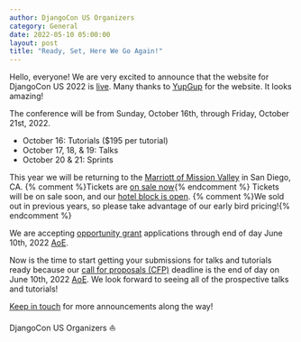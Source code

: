 ```yaml
---
author: DjangoCon US Organizers
category: General
date: 2022-05-10 05:00:00
layout: post
title: "Ready, Set, Here We Go Again!"
---
```

Hello, everyone!
We are very excited to announce that the website for DjangoCon US 2022 is [live](https://2022.djangocon.us).
Many thanks to [YupGup](http://yupgup.com/) for the website.
It looks amazing!

The conference will be from Sunday, October 16th, through Friday, October 21st, 2022.

- October 16: Tutorials ($195 per tutorial)
- October 17, 18, &amp; 19: Talks
- October 20 &amp; 21: Sprints

This year we will be returning to the [Marriott of Mission Valley](https://2022.djangocon.us/venue/) in San Diego, CA.
{% comment %}Tickets are [on sale now](https://ti.to/defna/djangocon-us-2022){% endcomment %} Tickets will be on sale soon, and  our [hotel block is open](https://www.marriott.com/events/start.mi?id=1642551494496&key=GRP).
{% comment %}We sold out in previous years, so please take advantage of our early bird pricing!{% endcomment %}

We are accepting [opportunity grant](https://2022.djangocon.us/opportunity-grants/) applications through end of day June 10th, 2022 [AoE](https://time.is/compare/0000_10_June_2022_in_Anywhere_on_Earth).

Now is the time to start getting your submissions for talks and tutorials ready because our [call for proposals (CFP)](https://2022.djangocon.us/speaking/) deadline is the end of day on June 10th, 2022 [AoE](https://time.is/compare/0000_10_June_2022_in_Anywhere_on_Earth).
We look forward to seeing all of the prospective talks and tutorials!

[Keep in touch](https://twitter.com/djangocon) for more announcements along the way!

DjangoCon US Organizers :sailboat:
